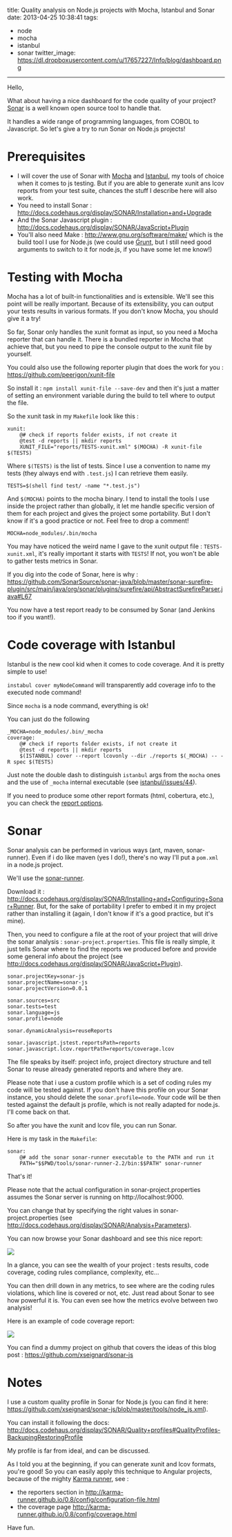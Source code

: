 title: Quality analysis on Node.js projects with Mocha, Istanbul and Sonar
date: 2013-04-25 10:38:41
tags:
- node
- mocha
- istanbul
- sonar
twitter_image: https://dl.dropboxusercontent.com/u/17657227/Info/blog/dashboard.png
---
Hello,

What about having a nice dashboard for the code quality of your project? [Sonar](http://www.sonarsource.org) is a well known open source tool to handle that.

It handles a wide range of programming languages, from COBOL to Javascript. So let's give a try to run Sonar on Node.js projects!

# Prerequisites
- I will cover the use of Sonar with [Mocha](http://visionmedia.github.io/mocha/) and [Istanbul](https://github.com/gotwarlost/istanbul), my tools of choice when it comes to js testing. But if you are able to generate xunit ans lcov reports from your test suite, chances the stuff I describe here will also work.
- You need to install Sonar : http://docs.codehaus.org/display/SONAR/Installation+and+Upgrade
- And the Sonar Javascript plugin : http://docs.codehaus.org/display/SONAR/JavaScript+Plugin
- You'll also need Make : http://www.gnu.org/software/make/ which is the build tool I use for Node.js (we could use [Grunt](http://gruntjs.com/), but I still need good arguments to switch to it for node.js, if you have some let me know!)

# Testing with Mocha

Mocha has a lot of built-in functionalities and is extensible. We'll see this point will be really important. Because of its extensibility, you can output your tests results in various formats. If you don't know Mocha, you should give it a try!

So far, Sonar only handles the xunit format as input, so you need a Mocha reporter that can handle it. There is a bundled reporter in Mocha that achieve that, but you need to pipe the console output to the xunit file by yourself. 

You could also use the following reporter plugin that does the work for you : https://github.com/peerigon/xunit-file

So install it : <code>npm install xunit-file --save-dev</code> and then it's just a matter of setting an environment variable during the build to tell where to output the file.

So the xunit task in my <code>Makefile</code> look like this :
```
xunit:
	@# check if reports folder exists, if not create it
	@test -d reports || mkdir reports
	XUNIT_FILE="reports/TESTS-xunit.xml" $(MOCHA) -R xunit-file $(TESTS)
```

Where <code>$(TESTS)</code> is the list of tests. Since I use a convention to name my tests (they always end with <code>.test.js</code>) I can retrieve them easily.
```
TESTS=$(shell find test/ -name "*.test.js")
```

And <code>$(MOCHA)</code> points to the mocha binary. I tend to install the tools I use inside the project rather than globally, it let me handle specific version of them for each project and gives the project some portability. But I don't know if it's a good practice or not. Feel free to drop a comment!
```
MOCHA=node_modules/.bin/mocha
```

You may have noticed the weird name I gave to the xunit output file : <code>TESTS-xunit.xml</code>, it's really important it starts with <code>TESTS</code>! If not, you won't be able to gather tests metrics in Sonar. 

If you dig into the code of Sonar, here is why : https://github.com/SonarSource/sonar-java/blob/master/sonar-surefire-plugin/src/main/java/org/sonar/plugins/surefire/api/AbstractSurefireParser.java#L67

You now have a test report ready to be consumed by Sonar (and Jenkins too if you want!).

# Code coverage with Istanbul

Istanbul is the new cool kid when it comes to code coverage. And it is pretty simple to use! 

<code>instabul cover myNodeCommand</code> will transparently add coverage info to the executed node command!

Since <code>mocha</code> is a node command, everything is ok!

You can just do the following
```
_MOCHA=node_modules/.bin/_mocha
coverage:
	@# check if reports folder exists, if not create it
	@test -d reports || mkdir reports
	$(ISTANBUL) cover --report lcovonly --dir ./reports $(_MOCHA) -- -R spec $(TESTS)
```

Just note the double dash to distinguish <code>istanbul</code> args from the <code>mocha</code> ones and the use of <code>_mocha</code> internal executable (see [istanbul/issues/44](https://github.com/gotwarlost/istanbul/issues/44)).

If you need to produce some other report formats (html, cobertura, etc.), you can check the [report options](https://github.com/gotwarlost/istanbul#the-report-command).

# Sonar
Sonar analysis can be performed in various ways (ant, maven, sonar-runner). Even if i do like maven (yes I do!), there's no way I'll put a <code>pom.xml</code> in a node.js project.

We'll use the [sonar-runner](http://docs.codehaus.org/display/SONAR/Analyzing+with+Sonar+Runner). 

Download it : http://docs.codehaus.org/display/SONAR/Installing+and+Configuring+Sonar+Runner. But, for the sake of portability I prefer to embed it in my project rather than installing it (again, I don't know if it's a good practice, but it's mine).

Then, you need to configure a file at the root of your project that will drive the sonar analysis : <code>sonar-project.properties</code>. This file is really simple, it just tells Sonar where to find the reports we produced before and provide some general info about the project (see http://docs.codehaus.org/display/SONAR/JavaScript+Plugin).
```
sonar.projectKey=sonar-js
sonar.projectName=sonar-js
sonar.projectVersion=0.0.1
 
sonar.sources=src
sonar.tests=test
sonar.language=js
sonar.profile=node

sonar.dynamicAnalysis=reuseReports

sonar.javascript.jstest.reportsPath=reports
sonar.javascript.lcov.reportPath=reports/coverage.lcov
```

The file speaks by itself: project info, project directory structure and tell Sonar to reuse already generated reports and where they are.

Please note that i use a custom profile which is a set of coding rules my code will be tested against. If you don't have this profile on your Sonar instance, you should delete the <code>sonar.profile=node</code>. Your code will be then tested against the default js profile, which is not really adapted for node.js. I'll come back on that.

So after you have the xunit and lcov file, you can run Sonar.

Here is my task in the <code>Makefile</code>:
```
sonar:
	@# add the sonar sonar-runner executable to the PATH and run it
	PATH="$$PWD/tools/sonar-runner-2.2/bin:$$PATH" sonar-runner
```

That's it!

Please note that the actual configuration in sonar-project.properties assumes the Sonar server is running on http://localhost:9000.

You can change that by specifying the right values in sonar-project.properties (see http://docs.codehaus.org/display/SONAR/Analysis+Parameters).

You can now browse your Sonar dashboard and see this nice report:

![](https://dl.dropboxusercontent.com/u/17657227/Info/blog/dashboard.png)

In a glance, you can see the wealth of your project : tests results, code coverage, coding rules compliance, complexity, etc...

You can then drill down in any metrics, to see where are the coding rules violations, which line is covered or not, etc. Just read about Sonar to see how powerful it is. You can even see how the metrics evolve between two analysis!

Here is an example of code coverage report:

![](https://dl.dropboxusercontent.com/u/17657227/Info/blog/coverage-dd.png)

You can find a dummy project on github that covers the ideas of this blog post : https://github.com/xseignard/sonar-js

# Notes
I use a custom quality profile in Sonar for Node.js (you can find it here: https://github.com/xseignard/sonar-js/blob/master/tools/node_js.xml).

You can install it following the docs: http://docs.codehaus.org/display/SONAR/Quality+profiles#QualityProfiles-BackupingRestoringProfile

My profile is far from ideal, and can be discussed.

As I told you at the beginning, if you can generate xunit and lcov formats, you're good! So you can easily apply this technique to Angular projects, because of the mighty [Karma runner](http://karma-runner.github.io/), see :

- the reporters section in http://karma-runner.github.io/0.8/config/configuration-file.html
- the coverage page http://karma-runner.github.io/0.8/config/coverage.html

Have fun.


